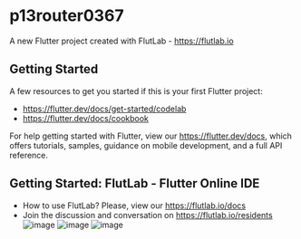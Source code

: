 # p13router0367

A new Flutter project created with FlutLab - https://flutlab.io

## Getting Started

A few resources to get you started if this is your first Flutter project:

- https://flutter.dev/docs/get-started/codelab
- https://flutter.dev/docs/cookbook

For help getting started with Flutter, view our
https://flutter.dev/docs, which offers tutorials,
samples, guidance on mobile development, and a full API reference.

## Getting Started: FlutLab - Flutter Online IDE

- How to use FlutLab? Please, view our https://flutlab.io/docs
- Join the discussion and conversation on https://flutlab.io/residents
![image](https://github.com/chrissss25/rutapag-Heredia0367/assets/144642553/e0569b29-9974-4e60-9e2d-4453febcb6b7)
![image](https://github.com/chrissss25/rutapag-Heredia0367/assets/144642553/65c801a4-432a-4647-84ce-18922e8c2316)
![image](https://github.com/chrissss25/rutapag-Heredia0367/assets/144642553/24329f60-1833-4683-8dc5-f7fb3a5dc247)


